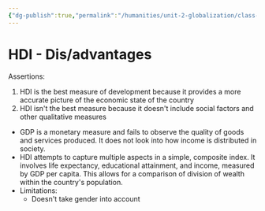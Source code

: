 ```yaml
---
{"dg-publish":true,"permalink":"/humanities/unit-2-globalization/class-notes/15-development-indicators/","dgHomeLink":true,"dgPassFrontmatter":false,"dgShowLocalGraph":true}
---
```


# HDI - Dis/advantages
Assertions:
1. HDI is the best measure of development because it  provides a more accurate picture of the  economic state of the country
2. HDI isn't the best measure because it doesn't include social factors and other qualitative measures

* GDP is a monetary measure and fails to observe the quality of goods and services produced. It does not look into how income is distributed in society.
* HDI attempts to capture multiple aspects in a simple, composite index. It involves life expectancy, educational attainment, and income, measured by GDP per capita. This allows for a comparison of division of wealth within the country's  population. 
* Limitations:
	* Doesn't take gender into account
